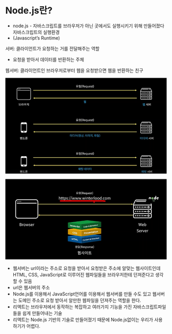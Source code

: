 # Node.js란?

- node.js - 자바스크립트를 브라우저가 아닌 곳에서도 실행시키기 위해 만들어졌다 자바스크립트의 실행환경
- (Javascript’s Runtime)

서버: 클라이언트가 요청하는 거를 전달해주는 역할 

- 요청을 받아서 데이터를 반환하는 주체

웹서버: 클라이언트인 브라우저로부터 웹을 요청받으면 웹을 반환하는 친구

![Untitled](Node%20js%E1%84%85%E1%85%A1%E1%86%AB%20bde2e227931548198e0d5b364f593529/Untitled.png)

![Untitled](Node%20js%E1%84%85%E1%85%A1%E1%86%AB%20bde2e227931548198e0d5b364f593529/Untitled%201.png)

- 웹서버는 url이라는 주소로 요청을 받아서 요청받은 주소에 알맞는 웹사이트인데 HTML, CSS, JavaScript로 이루어진 웹파일들을 브라우저한테 던져준다고 생각 할 수 있음
- url은 웹서버의 주소
- Node.js를 이용해서 JavaScript언어를 이용해서 웹서버를 만들 수도 있고 웹서버는 도메인 주소로 요청 받아서 알만한 웹파일을 던져주는 역할을 한다.
- 리액트는 브라우저에서 동작하는 복잡하고 여러가지 기능을 가진 자바스크립트파일들을 쉽게 만들어내는 기술
- 리액트는 Node.js 기반의 기술로 만들어졌기 때문에 Node.js없이는 우리가 사용하기가 어렵다.
